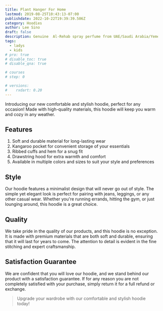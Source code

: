 ```yaml
---
title: Plant Hanger For Home
lastmod: 2019-08-25T10:43:13-07:00
publishdate: 2022-10-22T19:39:39.506Z
category: Hoodies
author: Lee Sino
draft: false
description: Genuine  Al-Rehab spray perfume from UAE/Saudi Arabia/Yemen High Quality
tags:
  - ladys
  - kids
# pro: true
# disable_toc: true
# disable_qna: true

# courses
# step: 0

# versions:
#    rxdart: 0.20
---
```


Introducing our new comfortable and stylish hoodie, perfect for any occasion! Made with high-quality materials, this hoodie will keep you warm and cozy in any weather.

## Features

1. Soft and durable material for long-lasting wear
1. Kangaroo pocket for convenient storage of your essentials
1. Ribbed cuffs and hem for a snug fit
1. Drawstring hood for extra warmth and comfort
1. Available in multiple colors and sizes to suit your style and preferences

## Style

Our hoodie features a minimalist design that will never go out of style. The simple yet elegant look is perfect for pairing with jeans, leggings, or any other casual wear. Whether you're running errands, hitting the gym, or just lounging around, this hoodie is a great choice.

## Quality

We take pride in the quality of our products, and this hoodie is no exception. It is made with premium materials that are both soft and durable, ensuring that it will last for years to come. The attention to detail is evident in the fine stitching and expert craftsmanship.

## Satisfaction Guarantee

We are confident that you will love our hoodie, and we stand behind our product with a satisfaction guarantee. If for any reason you are not completely satisfied with your purchase, simply return it for a full refund or exchange.

> Upgrade your wardrobe with our comfortable and stylish hoodie today!
